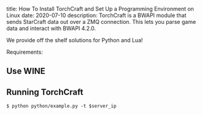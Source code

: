 title:  How To Install TorchCraft and Set Up a Programming Environment on Linux
date: 2020-07-10
description: TorchCraft is a BWAPI module that sends StarCraft data out over a ZMQ connection. This lets you parse game data and interact with BWAPI 4.2.0. 

We provide off the shelf solutions for Python and Lua!

Requirements:

## Use WINE

## Running TorchCraft

`$ python python/example.py -t $server_ip`

